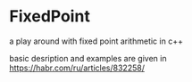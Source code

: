 # FixedPoint
a play around with fixed point arithmetic in c++

basic desription and examples are given in https://habr.com/ru/articles/832258/

